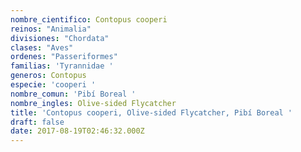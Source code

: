 ```yaml
---
nombre_cientifico: Contopus cooperi
reinos: "Animalia"
divisiones: "Chordata"
clases: "Aves"
ordenes: "Passeriformes"
familias: 'Tyrannidae '
generos: Contopus
especie: 'cooperi '
nombre_comun: 'Pibí Boreal '
nombre_ingles: Olive-sided Flycatcher
title: 'Contopus cooperi, Olive-sided Flycatcher, Pibí Boreal '
draft: false
date: 2017-08-19T02:46:32.000Z
---
```


